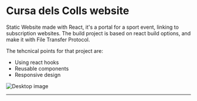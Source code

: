 # Cursa dels Colls website

Static Website made with React, it's a portal for a sport event, linking to subscription websites.
The build project is based on react build options, and make it with File Transfer Protocol.

The tehcnical points for that project are:

- Using react hooks
- Reusable components
- Responsive design

<div class="flex justify-between gap-8 max-h-24">

  ![Desktop image](/img/cursa.png "Home page")

</div>

---
